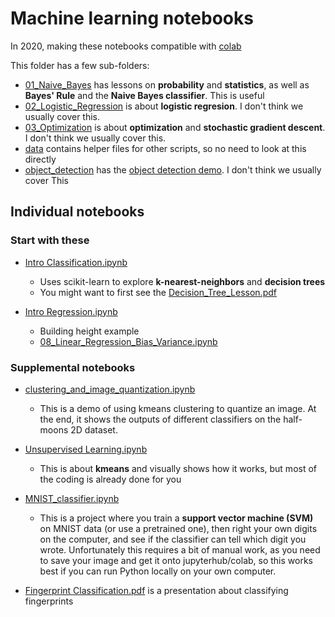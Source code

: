 # Machine learning notebooks

In 2020, making these notebooks compatible with [colab](https://colab.research.google.com/)

This folder has a few sub-folders:
- [01_Naive_Bayes](01_Naive_Bayes) has lessons on **probability** and **statistics**, as well as **Bayes' Rule** and the **Naive Bayes classifier**.  This is useful
- [02_Logistic_Regression](02_Logistic_Regression) is about **logistic regresion**. I don't think we usually cover this.
- [03_Optimization](03_Optimization) is about **optimization** and **stochastic gradient descent**.  I don't think we usually cover this.
- [data](data) contains helper files for other scripts, so no need to look at this directly
- [object_detection](object_detection) has the [object detection demo](object_detection/object_detection_tutorial.ipynb). I don't think we usually cover This

## Individual notebooks
### Start with these
- [Intro Classification.ipynb](Intro%20Classification.ipynb)
  - Uses scikit-learn to explore **k-nearest-neighbors** and **decision trees**
  - You might want to first see the [Decision_Tree_Lesson.pdf](Decision_Tree_Lesson.pdf)

- [Intro Regression.ipynb](Intro%20Regression.ipynb)
  - Building height example
  - [08_Linear_Regression_Bias_Variance.ipynb](08_Linear_Regression_Bias_Variance.ipynb)

### Supplemental notebooks
- [clustering_and_image_quantization.ipynb](clustering_and_image_quantization.ipynb)
  - This is a demo of using kmeans clustering to quantize an image. At the end, it shows the outputs of different classifiers on the half-moons 2D dataset.
- [Unsupervised Learning.ipynb](Unsupervised%20Learning.ipynb)
    - This is about **kmeans** and visually shows how it works, but most of the coding is already done for you

- [MNIST_classifier.ipynb](MNIST_classifier.ipynb)
  - This is a project where you train a **support vector machine (SVM)** on MNIST data (or use a pretrained one), then right your own digits on the computer, and see if the classifier can tell which digit you wrote.  Unfortunately this requires a bit of manual work, as you need to save your image and get it onto jupyterhub/colab, so this works best if you can run Python locally on your own computer.

- [Fingerprint Classification.pdf](Fingerprint%20Classification.pdf) is a presentation about classifying fingerprints
